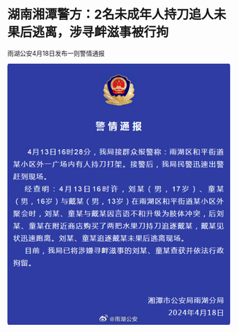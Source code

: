 # 湖南湘潭警方：2名未成年人持刀追人未果后逃离，涉寻衅滋事被行拘

雨湖公安4月18日发布一则警情通报

![e9e12bf44bc3bbb86035f2d71b2fa348.jpg](https://raw.githubusercontent.com/qqhsx/qqnews_image/main/2024/04/18/湖南湘潭警方：2名未成年人持刀追人未果后逃离，涉寻衅滋事被行拘/e9e12bf44bc3bbb86035f2d71b2fa348.jpg)

